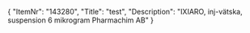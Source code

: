{
  "ItemNr": "143280",
  "Title": "test",
  "Description": "IXIARO, inj-vätska, suspension 6 mikrogram Pharmachim AB"
}